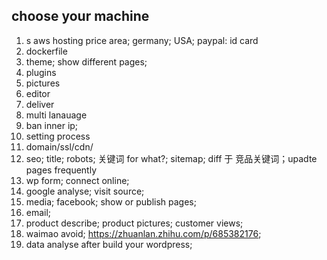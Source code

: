 ## choose your machine
1. s
  aws
  hosting
  price
  area; germany; USA; 
  paypal: id card
2. dockerfile
3. theme; show different pages;
4. plugins
5. pictures
6. editor
7. deliver
8. multi lanauage
9. ban inner ip;
10. setting process
11. domain/ssl/cdn/
12. seo; title; robots; 关键词 for what?; sitemap; diff 于 竞品关键词；upadte pages frequently
13.  wp form; connect online;
14.  google analyse; visit source;
15.  media; facebook; show or publish pages;
16.  email;
17.  product describe; product pictures; customer views;
18.  waimao avoid; https://zhuanlan.zhihu.com/p/685382176;
19.  data analyse after build your wordpress;
